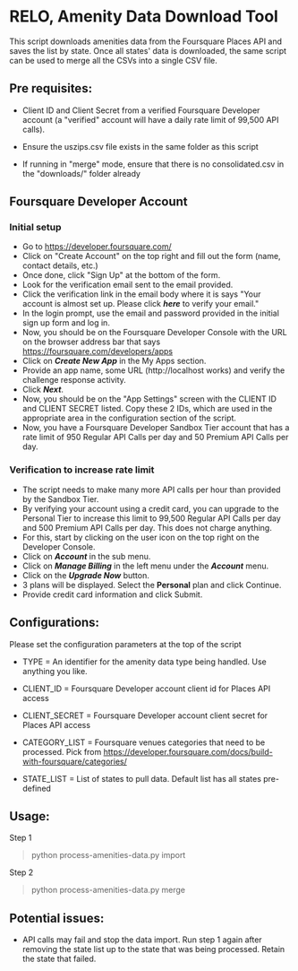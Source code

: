 

# RELO, Amenity Data Download Tool

This script downloads amenities data from the Foursquare Places API and saves the list by state. Once all states' data is downloaded, the same script can be used to merge all the CSVs into a single CSV file.

  
## Pre requisites:

- Client ID and Client Secret from a verified Foursquare Developer account (a "verified" account will have a daily rate limit of 99,500 API calls).

- Ensure the uszips.csv file exists in the same folder as this script

- If running in "merge" mode, ensure that there is no consolidated.csv in the "downloads/<TYPE>" folder already

## Foursquare Developer Account 

### Initial setup

- Go to https://developer.foursquare.com/
- Click on "Create Account" on the top right and fill out the form (name, contact details, etc.)
- Once done, click "Sign Up" at the bottom of the form. 
- Look for the verification email sent to the email provided. 
- Click the verification link in the email body where it is says "Your account is almost set up. Please click ***here*** to verify your email."
- In the login prompt, use the email and password provided in the initial sign up form and log in.
- Now, you should be on the Foursquare Developer Console with the URL on the browser address bar that says https://foursquare.com/developers/apps
- Click on ***Create New App*** in the My Apps section.
- Provide an app name, some URL (http://localhost works) and verify the challenge response activity.
- Click ***Next***.
- Now, you should be on the "App Settings" screen with the CLIENT ID and CLIENT SECRET listed. Copy these 2 IDs, which are used in the appropriate area in the configuration section of the script.
- Now, you have a Foursquare Developer Sandbox Tier account that has a rate limit of 950 Regular API Calls per day and 50 Premium API Calls per day.

### Verification to increase rate limit

 - The script needs to make many more API calls per hour than provided by the Sandbox Tier.
 - By verifying your account using a credit card, you can upgrade to the Personal Tier to increase this limit to 99,500 Regular API Calls per day and 500 Premium API Calls per day. This does not charge anything.
 - For this, start by clicking on the user icon on the top right on the Developer Console.
 - Click on ***Account*** in the sub menu.
 -  Click on ***Manage Billing*** in the left menu under the ***Account*** menu.
 - Click on the ***Upgrade Now*** button.
 - 3 plans will be displayed. Select the **Personal** plan and click Continue.
 - Provide credit card information and click Submit.

    
## Configurations:

Please set the configuration parameters at the top of the script

- TYPE = An  identifier  for  the  amenity  data  type  being  handled.  Use  anything  you  like.

- CLIENT_ID = Foursquare  Developer  account  client  id  for  Places  API  access

- CLIENT_SECRET = Foursquare  Developer  account  client  secret  for  Places  API  access

- CATEGORY_LIST = Foursquare  venues  categories  that  need  to  be  processed.  Pick  from  https://developer.foursquare.com/docs/build-with-foursquare/categories/

- STATE_LIST = List  of  states  to  pull  data.  Default  list  has  all  states  pre-defined

  

## Usage:

Step 1 
> python process-amenities-data.py import

Step 2 
> python process-amenities-data.py merge

  
## Potential issues:

- API calls may fail and stop the data import. Run step 1 again after removing the state list up to the state that was being processed. Retain the state that failed.
